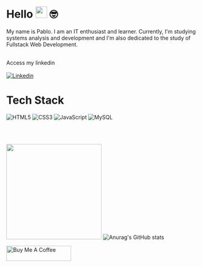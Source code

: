 # Hello <img src="https://media.giphy.com/media/hvRJCLFzcasrR4ia7z/giphy.gif" width="30"> 🤓

My name is Pablo. I am an IT enthusiast and learner. Currently, I'm studying systems analysis and development and I'm also dedicated to the study of Fullstack Web Development.
<br><br>

Access my linkedin <br><br>
<a href="https://www.linkedin.com/in/pablosantos-cg/" target="_blank">
  <img align="center" src="https://img.shields.io/badge/LinkedIn-0077B5?style=for-the-badge&logo=linkedin&logoColor=white" alt="Linkedin"/>
</a>
<br>
# Tech Stack
![HTML5](https://img.shields.io/badge/-HTML5-232323?style=flat&labelColor=E34F26&logo=html5&logoColor=ffffff)
![CSS3](https://img.shields.io/badge/-CSS3-232323?style=flat&labelColor=1572B6&logo=css3&logoColor=ffffff)
![JavaScript](https://img.shields.io/badge/-JavaScript-232323?style=flat&labelColor=000000&logo=javascript&logoColor=F7DF1E)
![MySQL](https://img.shields.io/badge/-MySQL-232323?style=flat&labelColor=4479A1&logo=mysql&logoColor=ffffff)

<br><br>

<img src="https://github-readme-stats.vercel.app/api/top-langs/?username=PabloSantos-CG&theme=blue-green" width="250"> ![Anurag's GitHub stats](https://github-readme-stats.vercel.app/api?username=PabloSantos-CG&theme=tokyonight&show_icons=true)

<img src="https://cdn.buymeacoffee.com/buttons/default-red.png" alt="Buy Me A Coffee" height="40" width="170">
